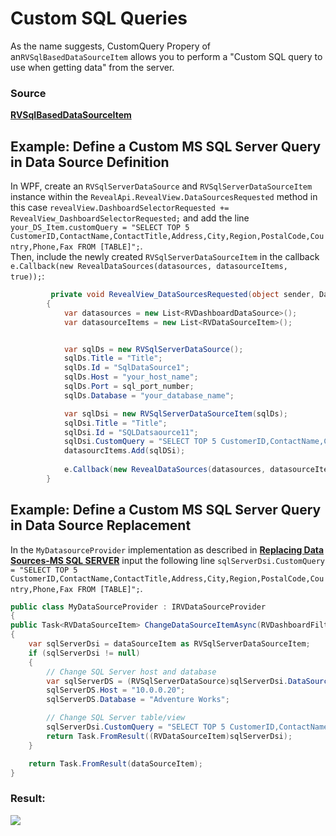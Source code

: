 # Custom SQL Queries

As the name suggests, CustomQuery Propery of an`RVSqlBasedDataSourceItem` allows you to perform a "Custom SQL query to use when getting data" from the server.

### Source 
[**RVSqlBasedDataSourceItem**](https://help.revealbi.io/api/aspnet/latest/Reveal.Sdk.RVSqlBasedDataSourceItem.html#properties)

## Example: Define a Custom MS SQL Server Query in Data Source Definition

In WPF, create an `RVSqlServerDataSource` and `RVSqlServerDataSourceItem` instance within the `RevealApi.RevealView.DataSourcesRequested` method in this case `revealView.DashboardSelectorRequested += RevealView_DashboardSelectorRequested;` and add the line `your_DS_Item.customQuery = "SELECT TOP 5 CustomerID,ContactName,ContactTitle,Address,City,Region,PostalCode,Country,Phone,Fax FROM [TABLE]";`.
<br>
Then, include the newly created `RVSqlServerDataSourceItem` in the callback ` e.Callback(new RevealDataSources(datasources, datasourceItems, true));`:

```csharp
         private void RevealView_DataSourcesRequested(object sender, DataSourcesRequestedEventArgs e)
        {
            var datasources = new List<RVDashboardDataSource>();
            var datasourceItems = new List<RVDataSourceItem>();


            var sqlDs = new RVSqlServerDataSource();
            sqlDs.Title = "Title";
            sqlDs.Id = "SqlDataSource1";
            sqlDs.Host = "your_host_name";
            sqlDs.Port = sql_port_number;
            sqlDs.Database = "your_database_name";

            var sqlDsi = new RVSqlServerDataSourceItem(sqlDs);
            sqlDsi.Title = "Title";
            sqlDsi.Id = "SQLDatsaource11";
            sqlDsi.CustomQuery = "SELECT TOP 5 CustomerID,ContactName,ContactTitle,Address,City,Region,PostalCode,Country,Phone,Fax FROM Customers";
			datasourcItems.Add(sqlDSi);
          
            e.Callback(new RevealDataSources(datasources, datasourceItems, true));
        }
```

## Example: Define a Custom MS SQL Server Query in Data Source Replacement

In the `MyDatasourceProvider` implementation as described in [**Replacing Data Sources-MS SQL SERVER**](https://help.revealbi.io/en/wpf/replacing-data-sources/ms-sql-server.html) input the following line `sqlServerDsi.CustomQuery = "SELECT TOP 5 CustomerID,ContactName,ContactTitle,Address,City,Region,PostalCode,Country,Phone,Fax FROM [TABLE]";`.

```csharp
public class MyDataSourceProvider : IRVDataSourceProvider
{
public Task<RVDataSourceItem> ChangeDataSourceItemAsync(RVDashboardFilter filter, RVDataSourceItem dataSourceItem)
{
    var sqlServerDsi = dataSourceItem as RVSqlServerDataSourceItem;
    if (sqlServerDsi != null)
    {
        // Change SQL Server host and database
        var sqlServerDS = (RVSqlServerDataSource)sqlServerDsi.DataSource;
        sqlServerDS.Host = "10.0.0.20";
        sqlServerDS.Database = "Adventure Works";

        // Change SQL Server table/view
		sqlServerDsi.CustomQuery = "SELECT TOP 5 CustomerID,ContactName,ContactTitle,Address,City,Region,PostalCode,Country,Phone,Fax FROM [TABLE]";
        return Task.FromResult((RVDataSourceItem)sqlServerDsi);
    }

    return Task.FromResult(dataSourceItem);
}
```
      
### Result:

![](images/custom-query-web.jpg)
